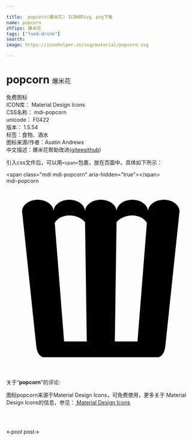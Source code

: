 ```yaml
---

title:  popcorn(爆米花) ICON转svg、png下载
name: popcorn
zhTips: 爆米花
tags: ["food-drink"]
search: 
image: https://iconhelper.cn/svg/material/popcorn.svg

---
```


# popcorn  <small style="font-size: 60%;font-weight: 100">爆米花</small>


<div class="detail-page">
<p>
<span><span class="badge-success badge">免费图标</span> </span>
<br/>
<span>
ICON库：
<span class="badge-secondary badge">Material Design Icons</span> 
</span>
<br/>
<span>
CSS名称：
<span class="badge-secondary badge">mdi-popcorn</span> 
</span>
<br/>
<span>
unicode：
<span class="badge-secondary badge">F0422</span> 
<copy-btn content='F0422' btn-title=""></copy-btn>
<copy-btn :content='String.fromCodePoint(parseInt("F0422", 16))' btn-title="复制U"></copy-btn>
</span>
<br/>
<span>
版本：
<span class="badge-secondary badge">1.5.54</span> 
</span><br/><span>标签：<span class="badge-light badge"><router-link to="/tags/food-drink.html">食物、酒水</router-link></span></span>
<br/>
<span>图标来源/作者：<span class="badge-light badge">Austin Andrews</span></span> 
<br/>
<span class="zh-detail">中文描述：<span class="badge-primary badge">爆米花</span><span class="help-link"><span>帮助改进</span>(<a href="https://gitee.com/liuwave/icon-helper/edit/master/json/material/popcorn.json" target="_blank" rel="noopener noreferrer">gitee</a><a href="https://github.com/liuwave/icon-helper/edit/master/json/material/popcorn.json" target="_blank" rel="noopener noreferrer">github</a></span>)</span><br/>
</p>
</div>
<div class="alert alert-dark">
  <i class="mdi mdi-popcorn mdi-48px"></i>
  <i class="mdi mdi-popcorn mdi-36px"></i>
  <i class="mdi mdi-popcorn mdi-24px"></i>
  <i class="mdi mdi-popcorn mdi-18px"></i>
</div>
<div>
  <p>引入css文件后，可以用<code>&lt;span&gt;</code>包裹，放在页面中。具体如下所示：    
  </p>
  <div class="alert alert-primary" style="font-size: 14px">
    &lt;span class="mdi mdi-popcorn" aria-hidden="true"&gt;&lt;/span&gt;
    <copy-btn content='<span class="mdi mdi-popcorn" aria-hidden="true"></span>'></copy-btn>
  </div>
  <div class="alert alert-secondary">
    <i class="mdi mdi-popcorn"
    style="font-size: 24px"
    aria-hidden="true"></i> mdi-popcorn
    <copy-btn content="mdi-popcorn" btn-title="复制图标名称"></copy-btn>
  </div>
</div>
<div id="svg" class="svg-wrap">
<svg xmlns="http://www.w3.org/2000/svg" viewBox="0 0 24 24"><path d="M7,22H4.75C4.75,22 4,22 3.81,20.65L2.04,3.81L2,3.5C2,2.67 2.9,2 4,2C5.1,2 6,2.67 6,3.5C6,2.67 6.9,2 8,2C9.1,2 10,2.67 10,3.5C10,2.67 10.9,2 12,2C13.09,2 14,2.66 14,3.5V3.5C14,2.67 14.9,2 16,2C17.1,2 18,2.67 18,3.5C18,2.67 18.9,2 20,2C21.1,2 22,2.67 22,3.5L21.96,3.81L20.19,20.65C20,22 19.25,22 19.25,22H17L16.5,22H13.75L10.25,22H7.5L7,22M17.85,4.93C17.55,4.39 16.84,4 16,4C15.19,4 14.36,4.36 14,4.87L13.78,20H16.66L17.85,4.93M10,4.87C9.64,4.36 8.81,4 8,4C7.16,4 6.45,4.39 6.15,4.93L7.34,20H10.22L10,4.87Z" /></svg>
</div>
<detail full-name='mdi-popcorn'></detail>
<div class="icon-detail__container">
<p>关于“<b>popcorn</b>”的评论:</p>
</div>
<Vssue title="关于“popcorn”的评论" />    
<div><p>图标popcorn来源于Material Design Icons，可免费使用，更多关于 Material Design Icons的信息，参见：<a target="_blank" href="https://iconhelper.cn/material.html"> Material Design Icons</a>
</p></div>

<div style="padding:2rem 0 " class="page-nav"><p class="inner"><span class="prev">←<router-link to="/icon/pool.html">pool</router-link></span> <span class="next"><router-link to="/icon/post.html">post</router-link>→</span></p></div>

